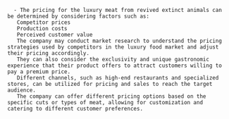       - The pricing for the luxury meat from revived extinct animals can be determined by considering factors such as:
       Competitor prices
       Production costs
       Perceived customer value
       The company may conduct market research to understand the pricing strategies used by competitors in the luxury food market and adjust their pricing accordingly.
       They can also consider the exclusivity and unique gastronomic experience that their product offers to attract customers willing to pay a premium price.
       Different channels, such as high-end restaurants and specialized stores, can be utilized for pricing and sales to reach the target audience.
       The company can offer different pricing options based on the specific cuts or types of meat, allowing for customization and catering to different customer preferences.

